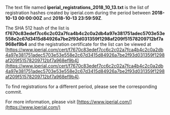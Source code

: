 The text file named **iperial_registrations_2018_10_13.txt** is the list of registration hashes created by iperial.com during the period between **2018-10-13 00:00:00Z** and **2018-10-13 23:59:59Z**.

The SHA 512 hash of the list is **f7670c83edef7cc6c2c02a7fca4b4c2c0a2db4a97e381751adec5703e53e558e2c67d3415d84926a7be2f93d031359f1298af209f51578209712bf7a968ef9b4** and the registration certificate for the list can be viewed at [https://www.iperial.com/cert/f7670c83edef7cc6c2c02a7fca4b4c2c0a2db4a97e381751adec5703e53e558e2c67d3415d84926a7be2f93d031359f1298af209f51578209712bf7a968ef9b4](https://www.iperial.com/cert/f7670c83edef7cc6c2c02a7fca4b4c2c0a2db4a97e381751adec5703e53e558e2c67d3415d84926a7be2f93d031359f1298af209f51578209712bf7a968ef9b4).

To find registrations for a different period, please see the corresponding commit.

For more information, please visit [https://www.iperial.com/](https://www.iperial.com/)
